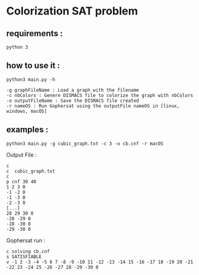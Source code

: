 # Colorization SAT problem
## requirements :
`python 3`

## how to use it :
`python3 main.py -h`
```-h : help()
-g graphFileName : Load a graph with the filename
-c nbColors : Genere DISMACS file to colorize the graph with nbColors
-o outputFileName : Save the DISMACS file created
-r nameOS : Run Gophersat using the outputFile nameOS in [linux, windows, macOS]
```

## examples :
`python3 main.py -g cubic_graph.txt -c 3 -o cb.cnf -r macOS`

Output File : 
```
c
c  cubic_graph.txt
c
p cnf 30 40
1 2 3 0
-1 -2 0
-1 -3 0
-2 -3 0
[...]
28 29 30 0
-28 -29 0
-28 -30 0
-29 -30 0
```

Gophersat run :
```
c solving cb.cnf
s SATISFIABLE
v -1 2 -3 -4 -5 6 7 -8 -9 -10 11 -12 -13 -14 15 -16 -17 18 -19 20 -21 -22 23 -24 25 -26 -27 28 -29 -30 0
```